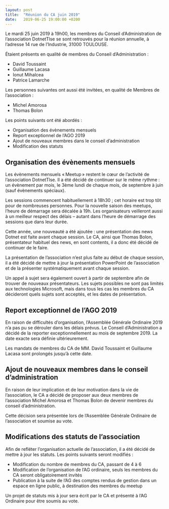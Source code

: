 ```yaml
---
layout: post
title:  "Réunion du CA juin 2019"
date:   2019-06-25 19:00:00 +0200
---
```


Le mardi 25 juin 2019 à 19h00, les membres du Conseil d’Administration de l’association DotnetTlse se sont retrouvés pour la réunion annuelle, à l’adresse 14 rue de l’Industrie, 31000 TOULOUSE.

Étaient présents en qualité de membres du Conseil d’Administration :
- David Toussaint
- Guillaume Lacasa
- Ionut Mihalcea
- Patrice Lamarche

Les personnes suivantes ont aussi été invitées, en qualité de Membres de l’association :
- Michel Amorosa
- Thomas Bolon

Les points suivants ont été abordés :
- Organisation des évènements mensuels
- Report exceptionnel de l’AGO 2019
- Ajout de nouveaux membres dans le conseil d’administration
- Modification des statuts 

## Organisation des évènements mensuels

Les évènements mensuels « Meetup » restent le cœur de l’activité de l’association DotnetTlse. Il a été décidé de continuer sur le même rythme : un évènement par mois, le 3ème lundi de chaque mois, de septembre à juin (sauf évènements spéciaux).

Les sessions commencent habituellement à 18h30 ; cet horaire est trop tôt pour de nombreuses personnes. Pour la nouvelle saison des meetups, l’heure de démarrage sera décalée à 19h. Les organisateurs veilleront aussi à un meilleur respect des délais – autant dans l’heure de démarrage des sessions que dans leur durée.

Cette année, une nouveauté a été ajoutée : une présentation des news Dotnet est faite avant chaque session. Le CA, ainsi que Thomas Bolon, présentateur habituel des news, en sont contents, il a donc été décidé de continuer de le faire.

La présentation de l’association n’est plus faite au début de chaque session, il a été décidé de mettre à jour la présentation PowerPoint de l’association et de la présenter systématiquement avant chaque session.

Un appel à sujet sera également ouvert à partir de septembre afin de trouver de nouveaux présentateurs. Les sujets possibles ne sont pas limités aux technologies Microsoft, mais dans tous les cas les membres du CA décideront quels sujets sont acceptés, et les dates de présentation.

## Report exceptionnel de l’AGO 2019

En raison de difficultés d’organisation, l’Assemblée Générale Ordinaire 2019 n’a pas pu se dérouler dans les délais prévus. Le Conseil d’Administration a décidé de la reporter exceptionnellement au mois de septembre 2019. La date exacte sera définie ultérieurement.

Les mandats de membres du CA de MM. David Toussaint et Guillaume Lacasa sont prolongés jusqu’à cette date.

## Ajout de nouveaux membres dans le conseil d’administration

En raison de leur implication et de leur motivation dans la vie de l’association, le CA a décidé de proposer aux deux membres de l’association Michel Amorosa et Thomas Bolon de devenir membres du conseil d’administration.

Cette décision sera présentée lors de l’Assemblée Générale Ordinaire de l’association et soumise au vote.

## Modifications des statuts de l’association

Afin de refléter l’organisation actuelle de l’association, il a été décidé de mettre à jour les statuts. Les points suivants seront modifiés :

- Modification du nombre de membres du CA, passant de 4 à 6
- Modification de l’organisation de l’AG ordinaire, seuls les membres du CA seront obligatoirement invités 
- Publication à la suite de l’AG des comptes rendus de gestion dans un espace en ligne public, à destination des membres du meetup

Un projet de statuts mis à jour sera écrit par le CA et présenté à l’AG Ordinaire pour être soumis au vote.
